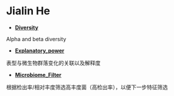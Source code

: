 # Jialin He

- [**Diversity**](https://github.com/JialinHe0o0/Microbiome/tree/main/Diversity)

Alpha and beta diversity

- [**Explanatory_power**](https://github.com/JialinHe0o0/Microbiome/tree/main/Explanatory_Power)

表型与微生物群落变化的关联以及解释度

- [**Microbiome_Filter**](https://github.com/JialinHe0o0/Microbiome/tree/main/Microbiome_Filter)

根据检出率/相对丰度筛选高丰度菌（高检出率），以便下一步特征筛选
